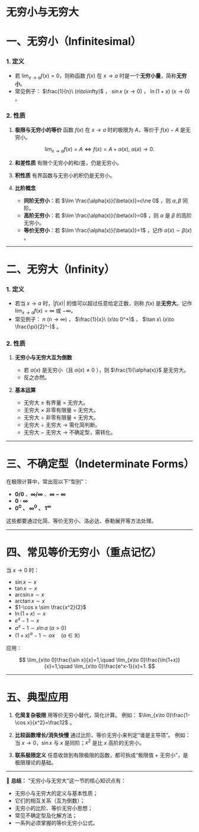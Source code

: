 # 无穷小与无穷大


# 一、无穷小（Infinitesimal）

### 1. 定义

* 若 $\lim_{x\to a} f(x) = 0$，则称函数 $f(x)$ 在 $x \to a$ 时是一个**无穷小量**，简称**无穷小**。
* 常见例子： $\frac{1}{n}\ (n\to\infty)$ ， $\sin x\ (x\to 0)$ ， $\ln(1+x)\ (x\to 0)$ 。

### 2. 性质

1. **极限与无穷小的等价**
   函数 $f(x)$ 在 $x\to a$ 时的极限为 $A$，等价于 $f(x)-A$ 是无穷小。

$$
\lim_{x\to a} f(x)=A \iff f(x)=A+\alpha(x),\ \alpha(x)\to 0.
$$

2. **和差性质**
   有限个无穷小的和/差，仍是无穷小。

3. **积性质**
   有界函数与无穷小的积仍是无穷小。

4. **比阶概念**

   * **同阶无穷小**：若 $\lim \frac{\alpha(x)}{\beta(x)}=c\ne 0$ ，则 $\alpha,\beta$ 同阶。
   * **高阶无穷小**：若 $\lim \frac{\alpha(x)}{\beta(x)}=0$ ，则 $\alpha$ 是 $\beta$ 的高阶无穷小。
   * **等价无穷小**：若 $\lim \frac{\alpha(x)}{\beta(x)}=1$ ，记作 $\alpha(x)\sim\beta(x)$ 。

---

# 二、无穷大（Infinity）

### 1. 定义

* 若当 $x\to a$ 时，$|f(x)|$ 的值可以超过任意给定正数，则称 $f(x)$ 是**无穷大**。记作 $\lim_{x\to a} f(x)=\infty$ 或 $-\infty$。
* 常见例子： $n\ (n\to\infty)$ ， $\frac{1}{x}\ (x\to 0^+)$ ， $\tan x\ (x\to \frac{\pi}{2}^-)$ 。

### 2. 性质

1. **无穷小与无穷大互为倒数**

   * 若 $\alpha(x)$ 是无穷小（且 $\alpha(x)\ne 0$ ），则 $\frac{1}{\alpha(x)}$ 是无穷大。
   * 反之亦然。

2. **基本运算**

   * 无穷大 ± 有界量 = 无穷大。
   * 无穷大 × 非零有限量 = 无穷大。
   * 无穷大 ÷ 非零有限量 = 无穷大。
   * 无穷大 ÷ 无穷大 → 需化简判断。
   * 无穷大 − 无穷大 → 不确定型，需转化。

---

# 三、不确定型（Indeterminate Forms）

在极限计算中，常出现以下“型别”：

* **$0/0$** 、**$\infty/\infty$** 、**$\infty - \infty$**
* **$0\cdot\infty$**
* **$0^0$ 、 $\infty^0$ 、 $1^\infty$**

这些都要通过化简、等价无穷小、洛必达、泰勒展开等方法处理。

---

# 四、常见等价无穷小（重点记忆）

当 $x \to 0$ 时：

* $\sin x \sim x$
* $\tan x \sim x$
* $\arcsin x \sim x$
* $\arctan x \sim x$
* $1-\cos x \sim \frac{x^2}{2}$
* $\ln(1+x) \sim x$
* $e^x-1 \sim x$
* $a^x-1 \sim x\ln a\ (a>0)$
* $(1+x)^\alpha -1 \sim \alpha x \quad (\alpha\in \mathbb{R})$

应用：

$$
\lim_{x\to 0}\frac{\sin x}{x}=1,\quad
\lim_{x\to 0}\frac{\ln(1+x)}{x}=1,\quad
\lim_{x\to 0}\frac{e^x-1}{x}=1.
$$

---

# 五、典型应用

1. **化简复杂极限**
   用等价无穷小替代，简化计算。
   例如： $\lim_{x\to 0}\frac{1-\cos x}{x^2}=\frac12$ 。

2. **比较函数增长/消失快慢**
   通过比阶、等价无穷小来判定“谁是主导项”。
   例如：当 $x\to 0$，$\sin x$ 与 $x$ 是同阶；$x^2$ 是比 $x$ 高阶的无穷小。

3. **联系极限定义**
   任意收敛到有限极限的函数，都可拆成“极限值 + 无穷小”，是极限理论的基础。

---

📌 **总结：**
“无穷小与无穷大”这一节的核心知识点有：

* 无穷小与无穷大的定义与基本性质；
* 它们的相互关系（互为倒数）；
* 无穷小的比阶、等价无穷小思想；
* 常见不确定型及化解方法；
* 一系列必须掌握的等价无穷小公式。


